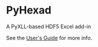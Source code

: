 PyHexad
=======

A PyXLL-based HDF5 Excel add-in

See the [User's Guide](https://github.com/HDFGroup/PyHexad/blob/master/docs/introduction.rst) for more info.
